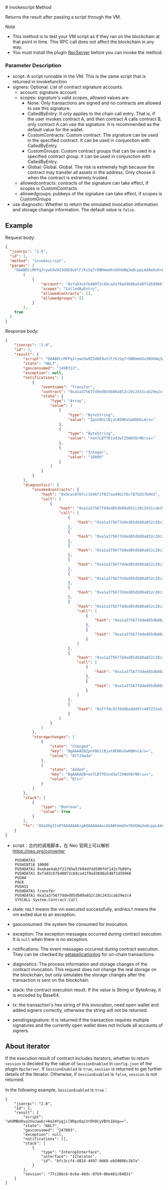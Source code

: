 ﻿﻿﻿# invokescript Method

Returns the result after passing a script through the VM.

> [!Note]
>
> - This method is to test your VM script as if they ran on the blockchain at that point in time. This RPC call does not affect the blockchain in any way.
> - You must install the plugin [RpcServer](https://github.com/neo-project/neo-modules/releases) before you can invoke the method.

### Parameter Description

- script: A script runnable in the VM. This is the same script that is returned in invokefunction
- signers: Optional. List of contract signature accounts.
  * account: signature account
  * scopes: signature's valid scopes, allowed values are:
    * None: Only transactions are signed and no contracts are allowed to use this signature.
    * CalledByEntry: It only applies to the chain call entry. That is,  if the user invokes contract A, and then contract A calls contract B, only contract A can use the signature. It is recommended as the default value for the wallet.
    * CustomContracts: Custom contract. The signature can be used in the specified contract.
      It can be used in conjunction with CalledByEntry.
    * CustomGroups: Custom contract groups that can be used in a specified contract group.
      It can be used in conjunction with CalledByEntry.
    * Global: Global. Global. The risk is extremely high because the contract may transfer all assets in the address. Only choose it when the contract is extremely trusted.
  * allowedcontracts: contracts of the signature can take effect, if scopes is CustomContracts
  * allowedgroups: pubkeys of the signature can take effect, if scopes is CustomGroups
- use diagnostic: Whether to return the simulated invocation information and storage change information. The default value is `false`.

## Example

Request body:

```json
{
  "jsonrpc": "2.0",
  "id": 1,
  "method": "invokescript",
  "params": [
    "DAABECcMFPqJ+ywU3w9Z3d8E9uVlF/KzSq7rDBRmmdXxSKUGNq3wQcppLAdAe8sD+hTAHwwIdHJhbnNmZXIMFMTiKascQ8IoLIUKuF3Y3n1ndaOhQWJ9W1I=",
        [
            {
                "account": "0xfa03cb7b40072c69ca41f0ad3606a548f1d59966",
                "scopes": "CalledByEntry",
                "allowedcontracts": [],
                "allowedgroups": []
            }
        ],
    true
  ]
}
```

Response body:

```json
{
    "jsonrpc": "2.0",
    "id": 1,
    "result": {
        "script": "DAABECcMFPqJ+ywU3w9Z3d8E9uVlF/KzSq7rDBRmmdXxSKUGNq3wQcppLAdAe8sD+hTAHwwIdHJhbnNmZXIMFMTiKascQ8IoLIUKuF3Y3n1ndaOhQWJ9W1I=",
        "state": "HALT",
        "gasconsumed": "1490312",
        "exception": null,
        "notifications": [
            {
                "eventname": "Transfer",
                "contract": "0xa1a375677dded85db80a852c28c2431cab29e2c4",
                "state": {
                    "type": "Array",
                    "value": [
                        {
                            "type": "ByteString",
                            "value": "ZpnV8UilBjat8EHKaSwHQHvLA/o="
                        },
                        {
                            "type": "ByteString",
                            "value": "+on7LBTfD1nd3wT25WUX8rNKrus="
                        },
                        {
                            "type": "Integer",
                            "value": "10000"
                        }
                    ]
                }
            }
        ],
        "diagnostics": {
            "invokedcontracts": {
                "hash": "0x9cac876fcc1646f1f017aa49b1fbcf87bd37b043",
                "call": [
                    {
                        "hash": "0xa1a375677dded85db80a852c28c2431cab29e2c4",
                        "call": [
                            {
                                "hash": "0xa1a375677dded85db80a852c28c2431cab29e2c4"
                            },
                            {
                                "hash": "0xa1a375677dded85db80a852c28c2431cab29e2c4"
                            },
                            {
                                "hash": "0xa1a375677dded85db80a852c28c2431cab29e2c4"
                            },
                            {
                                "hash": "0xa1a375677dded85db80a852c28c2431cab29e2c4"
                            },
                            {
                                "hash": "0xa1a375677dded85db80a852c28c2431cab29e2c4"
                            },
                            {
                                "hash": "0xa1a375677dded85db80a852c28c2431cab29e2c4"
                            },
                            {
                                "hash": "0xa1a375677dded85db80a852c28c2431cab29e2c4",
                                "call": [
                                    {
                                        "hash": "0xa1a375677dded85db80a852c28c2431cab29e2c4"
                                    },
                                    {
                                        "hash": "0xa1a375677dded85db80a852c28c2431cab29e2c4"
                                    }
                                ]
                            },
                            {
                                "hash": "0xa1a375677dded85db80a852c28c2431cab29e2c4",
                                "call": [
                                    {
                                        "hash": "0xa1a375677dded85db80a852c28c2431cab29e2c4"
                                    },
                                    {
                                        "hash": "0xa1a375677dded85db80a852c28c2431cab29e2c4"
                                    }
                                ]
                            },
                            {
                                "hash": "0xfffdc93764dbaddd97c48f252a53ea4643faa3fd"
                            }
                        ]
                    }
                ]
            },
            "storagechanges": [
                {
                    "state": "Changed",
                    "key": "BgAAAAEBZpnV8UilBjat8EHKaSwHQHvLA/o=",
                    "value": "8CTJ5wda"
                },
                {
                    "state": "Added",
                    "key": "BgAAAAEB+on7LBTfD1nd3wT25WUX8rNKrus=",
                    "value": "ECc="
                }
            ]
        },
        "stack": [
            {
                "type": "Boolean",
                "value": true
            }
        ],
        "tx": "AOaXOgSIvRYAAAAAAKzgAQAAAAAAesUGAAFmmdXxSKUGNq3wQcppLAdAe8sD+gEAWQwAARAnDBT6ifssFN8PWd3fBPblZRfys0qu6wwUZpnV8UilBjat8EHKaSwHQHvLA/oUwB8MCHRyYW5zZmVyDBTE4imrHEPCKCyFCrhd2N59Z3WjoUFifVtSAUIMQMTS2HRIO9gDxq/U/lqIB77dLBzVHT4cwKdvqoGOZqm4IoGqHbYzBSYHOPHWGNutWvkjCgIQGQFKK1JGyOR16LwoDCEDrQCtTQQyXXSsHZm3oRiqiAzP00uFPaW9tICYC3D7Bm9BVuezJw=="
    }
}
```

- script：合约的调用脚本，在 Neo 官网上可以解析 https://neo.org/converter

  ```
   PUSHDATA1
   PUSHINT16 10000
   PUSHDATA1 0xebae4ab3f21765e5f604dfdd590fdf142cfb89fa
   PUSHDATA1 0xfa03cb7b40072c69ca41f0ad3606a548f1d59966
   PUSH4
   PACK
   PUSH15
   PUSHDATA1 transfer
   PUSHDATA1 0xa1a375677dded85db80a852c28c2431cab29e2c4
   SYSCALL System.Contract.Call
  ```

- state:  `HALT` means the vm executed successfully, and`FAULT` means the vm exited due to an exception. 

- gasconsumed: the system fee consumed for invocation.

- exception: The exception messages occurred during contract execution. It is `null` when there is no exception.

- notifications: The event messages occurred during contract execution.  They can be checked by [getapplicationlog](./getapplicationlog.md) for on-chain transactions. 

- diagnostics: The process information and storage changes of the contract invocation. This request does not change the real storage on the blockchain, but only simulates the storage changes after the transaction is sent on the blockchain.  

- stack: the contract execution result. If the value is String or ByteArray, it is encoded by Base64.

- tx: the transaction's hex string of this invocation, need open wallet and added signers correctly, otherwise the string will not be returned.

- pendingsignature: It is returned if the transaction requires multiple signatures and the currently open wallet does not include all accounts of signers.

## About iterator

If the execution result of contract includes iterators, whether to return `session` is decided by the value of  `SessionEnabled` in `config.json` of the plugin `RpcServer`. If  `SessionEnabled` is `true`, `session` is returned to get further details of the Iterator. Otherwise, if  `SessionEnabled` is `false`, `session` is not returned.

In the following example,  `SessionEnabled` is `true`：

```
{
    "jsonrpc": "2.0",
    "id": 1,
    "result": {
        "script": "wh8MBnRva2VucwwU/+Ha24YygjLl9RpzOqiVrDhOCyVBYn1bUg==",
        "state": "HALT",
        "gasconsumed": "247083",
        "exception": null,
        "notifications": [],
        "stack": [
            {
                "type": "InteropInterface",
                "interface": "IIterator",
                "id": "bfc3ccf4-d814-4497-9d68-eb50806c3b7a"
            }
        ],
        "session": "77c20bc6-6c6a-40dc-87b9-0be461c04831"
    }
}
```

